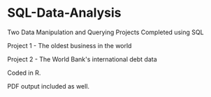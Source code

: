 # SQL-Data-Analysis
Two Data Manipulation and Querying Projects Completed using SQL 

Project 1 - The oldest business in the world

Project 2 - The World Bank's international debt data

Coded in R. 

PDF output included as well. 
